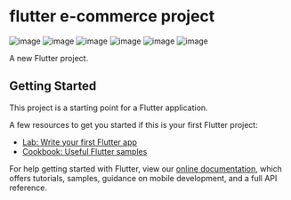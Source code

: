 # flutter e-commerce project
![image](https://github.com/yusufsahiin/viridian_e_commerce_flutter/assets/74300214/1fa58450-f393-4f5f-9d07-ce4168902a62)
![image](https://github.com/yusufsahiin/viridian_e_commerce_flutter/assets/74300214/7fafd750-d419-4fcf-b9fe-0597cff78086)
![image](https://github.com/yusufsahiin/viridian_e_commerce_flutter/assets/74300214/032236fd-6ca6-4720-9f57-f5d1b1efc6b5)
![image](https://github.com/yusufsahiin/viridian_e_commerce_flutter/assets/74300214/493304d4-6313-4a91-8dcb-c258d5a6ade3)
![image](https://github.com/yusufsahiin/viridian_e_commerce_flutter/assets/74300214/2f74198d-08d3-4122-852b-62bfe38175c8)
![image](https://github.com/yusufsahiin/viridian_e_commerce_flutter/assets/74300214/c7b2ccb4-158a-44c3-a2d6-04afb759eecd)

A new Flutter project.

## Getting Started

This project is a starting point for a Flutter application.

A few resources to get you started if this is your first Flutter project:

- [Lab: Write your first Flutter app](https://flutter.dev/docs/get-started/codelab)
- [Cookbook: Useful Flutter samples](https://flutter.dev/docs/cookbook)

For help getting started with Flutter, view our
[online documentation](https://flutter.dev/docs), which offers tutorials,
samples, guidance on mobile development, and a full API reference.

